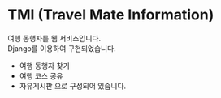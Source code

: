 # TMI (Travel Mate Information)
여행 동행자를  웹 서비스입니다. \
Django를 이용하여 구현되었습니다.

- 여행 동행자 찾기
- 여행 코스 공유
- 자유게시판
으로 구성되어 있습니다. 
